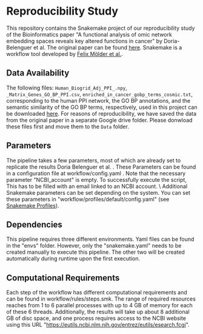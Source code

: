 # Reproducibility Study
This repository contains the Snakemake project of our reproducibility study of the Bioinformatics paper
"A functional analysis of omic network embedding spaces reveals key altered functions in cancer" by Doria-Belenguer et al. The original
paper can be found [here](https://academic.oup.com/bioinformatics/article/39/5/btad281/7135836?login=false). Snakemake is a workflow tool developed by [Felix Mölder et al.](https://f1000research.com/articles/10-33/v1). 

## Data Availability 
The following files: `Human_Biogrid_Adj_PPI_.npy`, `_Matrix_Genes_GO_BP_PPI.csv`, `enriched_in_cancer_gobp_terms_cosmic.txt`, 
corresponding to the human PPI network, the GO BP annotations, and the semantic similarity of the GO BP terms, respectively, used in this project 
can be downloaded [here](https://drive.google.com/drive/folders/1SlZ1QixgQu0DoCJabR_cMzjiJv6aM7Pr).
For reasons of reproducibility, we have saved the data from the original paper in a separate Google drive folder. 
Please donwload these files first and move them to the `Data` folder.

## Parameters
The pipeline takes a few parameters, most of which are already set to replicate the results Doria Belenguer et al. . These Parameters can be found in a configuration file at workflow/config.yaml .
Note that the necessary parameter "NCBI_account" is empty. To successfully execute the script, This has to be filled with an email linked to an NCBI account. \\
Additional Snakemake parameters can be set depending on the system. You can set these parameters in "workflow/profiles/default/config.yaml" (see [Snakemake Profiles](https://snakemake.readthedocs.io/en/stable/executing/cli.html)). 

## Dependencies
This pipeline requires three different environments. Yaml files can be found in the "envs" folder. However, only the "snakemake.yaml" needs to be created manually to execute this pipeline. The other two will be created automatically during runtime upon the first execution.

## Computational Requirements
Each step of the workflow has different computational requirements and can be found in workflow/rules/steps.smk. The range of required resources reaches from 1 to 6 parallel processes with up to 4 GB of memory for each of these 6 threads. Additionally, the results will take up about 8 additional GB of disc space, and one process requires access to the NCBI website using this URL "https://eutils.ncbi.nlm.nih.gov/entrez/eutils/esearch.fcgi". 

